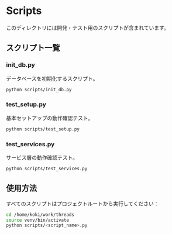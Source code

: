 # Scripts

このディレクトリには開発・テスト用のスクリプトが含まれています。

## スクリプト一覧

### init_db.py
データベースを初期化するスクリプト。

```bash
python scripts/init_db.py
```

### test_setup.py
基本セットアップの動作確認テスト。

```bash
python scripts/test_setup.py
```

### test_services.py
サービス層の動作確認テスト。

```bash
python scripts/test_services.py
```

## 使用方法

すべてのスクリプトはプロジェクトルートから実行してください：

```bash
cd /home/koki/work/threads
source venv/bin/activate
python scripts/<script_name>.py
```
